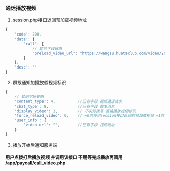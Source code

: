 ### 通话播放视频

1. session.php接口返回预加载视频地址
```javascript
{
	'code': 200,
	'data': {
        "call": {
            // 其他字段省略
            "preload_video_url": "https://wangsu.huataclub.com/video/2022-03-23_1648029358.mp4",  //预加载地址
        }
    },
	'desc': ''
}
```
2. 群拨通知加播放假视频标识
```javascript
{
    // 其他字段省略
    'content_type': 4,          //已有字段 视频通话请求
	'chat_type': 8,             //已有字段 群发消息
    'display_video': 1,         // 不实际拨号 直接播放视频标识
    'force_reload_video': 0,    // =0时使用session接口返回的预加载视频 =1时使用user_info.video_url(如果不是空的话)
    'user_info': {
        'video_url': "",        //已有字段 视频地址
    }
}
```

3. 播放开始后通知服务端
#### 用户点拨打后播放视频 并调用该接口 不用等完成播放再调用 [/app/paycall/call_video.php](../paycall/call_video.md)